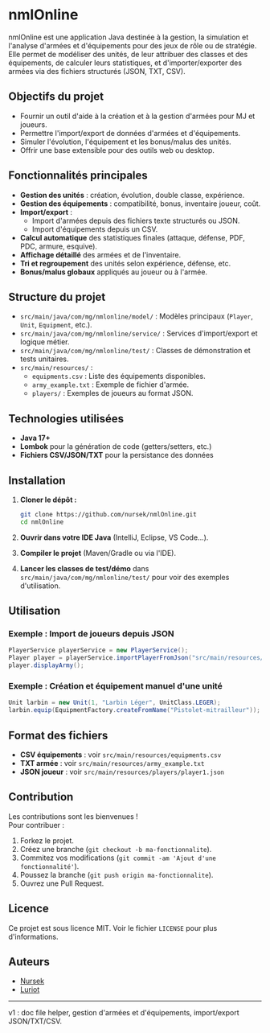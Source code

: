 # nmlOnline

nmlOnline est une application Java destinée à la gestion, la simulation et l'analyse d'armées et d'équipements pour des jeux de rôle ou de stratégie. Elle permet de modéliser des unités, de leur attribuer des classes et des équipements, de calculer leurs statistiques, et d'importer/exporter des armées via des fichiers structurés (JSON, TXT, CSV).

## Objectifs du projet

- Fournir un outil d'aide à la création et à la gestion d'armées pour MJ et joueurs.
- Permettre l'import/export de données d'armées et d'équipements.
- Simuler l'évolution, l'équipement et les bonus/malus des unités.
- Offrir une base extensible pour des outils web ou desktop.

## Fonctionnalités principales

- **Gestion des unités** : création, évolution, double classe, expérience.
- **Gestion des équipements** : compatibilité, bonus, inventaire joueur, coût.
- **Import/export** :
  - Import d'armées depuis des fichiers texte structurés ou JSON.
  - Import d'équipements depuis un CSV.
- **Calcul automatique** des statistiques finales (attaque, défense, PDF, PDC, armure, esquive).
- **Affichage détaillé** des armées et de l'inventaire.
- **Tri et regroupement** des unités selon expérience, défense, etc.
- **Bonus/malus globaux** appliqués au joueur ou à l'armée.

## Structure du projet

- `src/main/java/com/mg/nmlonline/model/` : Modèles principaux (`Player`, `Unit`, `Equipment`, etc.).
- `src/main/java/com/mg/nmlonline/service/` : Services d'import/export et logique métier.
- `src/main/java/com/mg/nmlonline/test/` : Classes de démonstration et tests unitaires.
- `src/main/resources/` :
  - `equipments.csv` : Liste des équipements disponibles.
  - `army_example.txt` : Exemple de fichier d'armée.
  - `players/` : Exemples de joueurs au format JSON.

## Technologies utilisées

- **Java 17+**
- **Lombok** pour la génération de code (getters/setters, etc.)
- **Fichiers CSV/JSON/TXT** pour la persistance des données

## Installation

1. **Cloner le dépôt :**
   ```bash
   git clone https://github.com/nursek/nmlOnline.git
   cd nmlOnline
   ```

2. **Ouvrir dans votre IDE Java** (IntelliJ, Eclipse, VS Code...).

3. **Compiler le projet** (Maven/Gradle ou via l'IDE).

4. **Lancer les classes de test/démo** dans `src/main/java/com/mg/nmlonline/test/` pour voir des exemples d'utilisation.

## Utilisation

### Exemple : Import de joueurs depuis JSON

```java
PlayerService playerService = new PlayerService();
Player player = playerService.importPlayerFromJson("src/main/resources/players/player1.json");
player.displayArmy();
```

### Exemple : Création et équipement manuel d'une unité

```java
Unit larbin = new Unit(1, "Larbin Léger", UnitClass.LEGER);
larbin.equip(EquipmentFactory.createFromName("Pistolet-mitrailleur"));
```

## Format des fichiers

- **CSV équipements** : voir `src/main/resources/equipments.csv`
- **TXT armée** : voir `src/main/resources/army_example.txt`
- **JSON joueur** : voir `src/main/resources/players/player1.json`

## Contribution

Les contributions sont les bienvenues !  
Pour contribuer :

1. Forkez le projet.
2. Créez une branche (`git checkout -b ma-fonctionnalite`).
3. Commitez vos modifications (`git commit -am 'Ajout d'une fonctionnalité'`).
4. Poussez la branche (`git push origin ma-fonctionnalite`).
5. Ouvrez une Pull Request.

## Licence

Ce projet est sous licence MIT. Voir le fichier `LICENSE` pour plus d'informations.

## Auteurs

- [Nursek](https://github.com/nursek)
- [Luriot](https://github.com/luriot)

---

v1 : doc file helper, gestion d'armées et d'équipements, import/export JSON/TXT/CSV.
